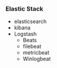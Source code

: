 ### Elastic Stack
- elasticsearch
- kibana
- Logstash
  * Beats
  * filebeat
  * metricbeat
  * Winlogbeat
